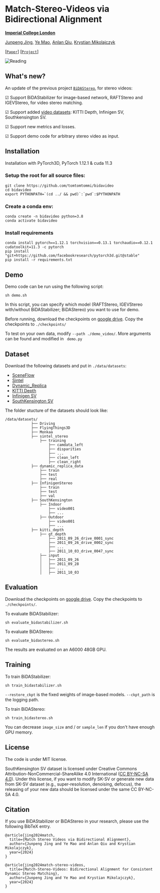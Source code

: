 # Match-Stereo-Videos via Bidirectional Alignment

**[Imperial College London](https://www.imperial.ac.uk/)**

[Junpeng Jing](https://tomtomtommi.github.io), 
[Ye Mao](https://yebulabula.github.io/), 
[Anlan Qiu](), 
[Krystian Mikolajczyk](https://www.imperial.ac.uk/people/k.mikolajczyk)

[[`Paper`](https://arxiv.org/abs/2409.20283)] [[`Project`](https://tomtomtommi.github.io/BiDAVideo/)]

![Reading](./assets/fig1.png)

## What's new?
An update of the previous project [`BiDAStereo`](https://tomtomtommi.github.io/BiDAStereo/), for stereo videos:

&#9745; Support BiDAStabilizer for image-based network, RAFTStereo and IGEVStereo, for video stereo matching.

&#9745; Support added [video datasets](https://github.com/TomTomTommi/bidavideo/tree/main/datasets): KITTI Depth, Infinigen SV, Southkensington SV.

&#9745; Support new metrics and losses.

&#9745; Support demo code for arbitrary stereo video as input.


## Installation

Installation with PyTorch3D, PyTorch 1.12.1 & cuda 11.3

### Setup the root for all source files:
```
git clone https://github.com/tomtomtommi/bidavideo
cd bidavideo
export PYTHONPATH=`(cd ../ && pwd)`:`pwd`:$PYTHONPATH
```
### Create a conda env:
```
conda create -n bidavideo python=3.8
conda activate bidavideo
```
### Install requirements
```
conda install pytorch==1.12.1 torchvision==0.13.1 torchaudio==0.12.1 cudatoolkit=11.3 -c pytorch
pip install "git+https://github.com/facebookresearch/pytorch3d.git@stable"
pip install -r requirements.txt
```

## Demo

Demo code can be run using the following script:
```
sh demo.sh
```
In this script, you can specify which model (RAFTStereo, IGEVStereo with/without BiDAStabilizer; BiDAStereo) you want to use for demo.

Before running, download the checkpoints on [google drive](https://drive.google.com/drive/folders/1eLcJXLf8qEF70WLKtNcGDHFwpgNTywN5?usp=drive_link). 
Copy the checkpoints to `./checkpoints/`

To test on your own data, modify `--path ./demo_video/`. More arguments can be found and modified in ` demo.py`

## Dataset

Download the following datasets and put in `./data/datasets`:
 - [SceneFlow](https://lmb.informatik.uni-freiburg.de/resources/datasets/SceneFlowDatasets.en.html)
 - [Sintel](http://sintel.is.tue.mpg.de/stereo)
 - [Dynamic_Replica](https://dynamic-stereo.github.io/)
 - [KITTI Depth](https://www.cvlibs.net/datasets/kitti/eval_depth_all.php)
 - [Infinigen SV](https://tomtomtommi.github.io/BiDAVideo/)
 - [SouthKensington SV](https://tomtomtommi.github.io/BiDAVideo/)

The folder stucture of the datasets should look like:
```none
/data/datasets/
            ├── Driving
            ├── FlyingThings3D
            ├── Monkaa
            ├── sintel_stereo
                ├── training
                    ├── camdata_left
                    ├── disparities
                    ├── ...
                    ├── clean_left
                    ├── clean_right
            ├── dynamic_replica_data
                ├── train
                ├── test
                ├── real
            ├── InfinigenStereo
                ├── train
                ├── test
                ├── val
            ├── SouthKensington
                ├── Indoor
                    ├── video001
                    ├── ...
                ├── Outdoor
                    ├── video001
                    ├── ...
            ├── kitti_depth
                ├── gt_depth
                    ├── 2011_09_26_drive_0001_sync
                    ├── 2011_09_26_drive_0002_sync
                    ├── ...
                    ├── 2011_10_03_drive_0047_sync
                ├── input
                │   ├── 2011_09_26
                │   ├── 2011_09_28
                │   ├── ...
                │   ├── 2011_10_03
```

## Evaluation
Download the checkpoints on [google drive](https://drive.google.com/drive/folders/1eLcJXLf8qEF70WLKtNcGDHFwpgNTywN5?usp=drive_link). 
Copy the checkpoints to `./checkpoints/`.

To evaluate BiDAStabilizer:
```
sh evaluate_bidastabilizer.sh
```

To evaluate BiDAStereo:
```
sh evaluate_bidastereo.sh
```

The results are evaluated on an A6000 48GB GPU.

## Training
To train BiDAStabilizer:
```
sh train_bidastabilizer.sh
```
`--restore_ckpt` is the fixed weights of image-based models. `--ckpt_path` is the logging path.

To train BiDAStereo:
```
sh train_bidastereo.sh
```
You can decrease `image_size` and / or `sample_len` if you don't have enough GPU memory.

## License 
The code is under MIT license.

SouthKensington SV dataset is licensed under Creative Commons Attribution-NonCommercial-ShareAlike 4.0 International ([CC BY-NC-SA 4.0](https://creativecommons.org/licenses/by-nc-sa/4.0/legalcode)). Under this license, if you want to modify SK-SV or generate new data from SK-SV dataset (e.g., super-resolution, denoising, defocus), the releasing of your new data should be licensed under the same CC BY-NC-SA 4.0. 

## Citation 
If you use BiDAStabilizer or BiDAStereo in your research, please use the following BibTeX entry.
```
@article{jing2024match,
  title={Match Stereo Videos via Bidirectional Alignment},
  author={Junpeng Jing and Ye Mao and Anlan Qiu and Krystian Mikolajczyk},
  year={2024}
}

@article{jing2024match-stereo-videos,
  title={Match-Stereo-Videos: Bidirectional Alignment for Consistent Dynamic Stereo Matching},
  author={Junpeng Jing and Ye Mao and Krystian Mikolajczyk},
  year={2024}
}
```
